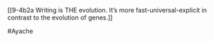 [[9-4b2a Writing is THE evolution. It’s more fast-universal-explicit in contrast to the evolution of genes.]]

#Ayache 